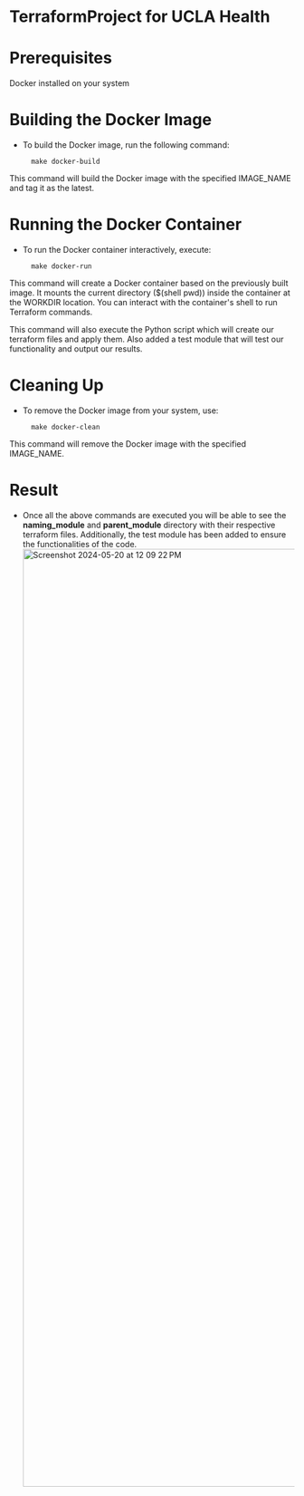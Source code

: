 # TerraformProject for UCLA Health

# Prerequisites
Docker installed on your system

# Building the Docker Image
- To build the Docker image, run the following command:

		make docker-build
This command will build the Docker image with the specified IMAGE_NAME and tag it as the latest.

# Running the Docker Container
- To run the Docker container interactively, execute:

		make docker-run
This command will create a Docker container based on the previously built image. It mounts the current directory ($(shell pwd)) inside the container at the WORKDIR location. You can interact with the container's shell to run Terraform commands.

This command will also execute the Python script which will create our terraform files and apply them. Also added a test module that will test our functionality and output our results.

# Cleaning Up
- To remove the Docker image from your system, use:

		make docker-clean
This command will remove the Docker image with the specified IMAGE_NAME.

# Result

- Once all the above commands are executed you will be able to see the **naming_module** and **parent_module** directory with their respective terraform files. Additionally, the test module has been added to ensure the functionalities of the code.
  <img width="1656" alt="Screenshot 2024-05-20 at 12 09 22 PM" src="https://github.com/rutavmodi25/TerraformProject/assets/69160502/952726b1-db64-4247-9c3a-5e2212ca139c">




